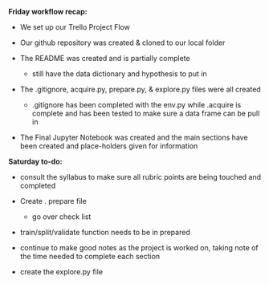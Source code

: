 <b>Friday workflow recap:</b>

* We set up our Trello Project Flow
* Our github repository was created & cloned to our local folder
* The README was created and is partially complete
     * still have the data dictionary and hypothesis to put in
    
* The .gitignore, acquire.py, prepare.py, & explore.py files were all created
     * .gitignore has been completed with the env.py while .acquire is complete and has been tested to make sure a data frame can be pull in
    
* The Final Jupyter Notebook was created and the main sections have been created and place-holders given for information
    

<b>Saturday to-do:</b>

* consult the syllabus to make sure all rubric points are being touched and completed

* Create . prepare file
    * go over check list
    
* train/split/validate function needs to be in prepared

* continue to make good notes as the project is worked on, taking note of the time needed to complete each section

* create the explore.py file
